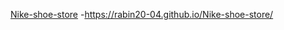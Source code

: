 [Nike-shoe-store](https://rabin20-04.github.io/Nike-shoe-store/) -https://rabin20-04.github.io/Nike-shoe-store/
